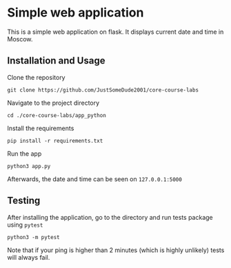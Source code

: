 # Simple web application

This is a simple web application on flask. It displays current date and time in Moscow.

## Installation and Usage

Clone the repository

```
git clone https://github.com/JustSomeDude2001/core-course-labs
```

Navigate to the project directory

```
cd ./core-course-labs/app_python
```

Install the requirements

```
pip install -r requirements.txt
```

Run the app


```
python3 app.py
```

Afterwards, the date and time can be seen on `127.0.0.1:5000`

## Testing

After installing the application, go to the directory and run tests package using `pytest`

```
python3 -m pytest
```

Note that if your ping is higher than 2 minutes (which is highly unlikely) tests will always fail.